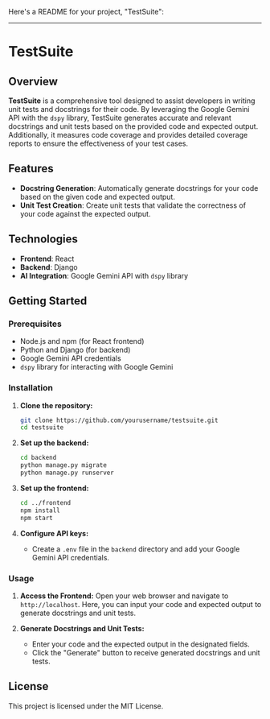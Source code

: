 Here's a README for your project, "TestSuite":

---

# TestSuite

## Overview

**TestSuite** is a comprehensive tool designed to assist developers in writing unit tests and docstrings for their code. By leveraging the Google Gemini API with the `dspy` library, TestSuite generates accurate and relevant docstrings and unit tests based on the provided code and expected output. Additionally, it measures code coverage and provides detailed coverage reports to ensure the effectiveness of your test cases.

## Features

- **Docstring Generation**: Automatically generate docstrings for your code based on the given code and expected output.
- **Unit Test Creation**: Create unit tests that validate the correctness of your code against the expected output.
  
## Technologies

- **Frontend**: React
- **Backend**: Django
- **AI Integration**: Google Gemini API with `dspy` library

## Getting Started

### Prerequisites

- Node.js and npm (for React frontend)
- Python and Django (for backend)
- Google Gemini API credentials
- `dspy` library for interacting with Google Gemini

### Installation

1. **Clone the repository:**

   ```bash
   git clone https://github.com/yourusername/testsuite.git
   cd testsuite
   ```

2. **Set up the backend:**

   ```bash
   cd backend
   python manage.py migrate
   python manage.py runserver
   ```

3. **Set up the frontend:**

   ```bash
   cd ../frontend
   npm install
   npm start
   ```

4. **Configure API keys:**

   - Create a `.env` file in the `backend` directory and add your Google Gemini API credentials.

### Usage

1. **Access the Frontend:**
   Open your web browser and navigate to `http://localhost`. Here, you can input your code and expected output to generate docstrings and unit tests.

2. **Generate Docstrings and Unit Tests:**
   - Enter your code and the expected output in the designated fields.
   - Click the "Generate" button to receive generated docstrings and unit tests.


## License

This project is licensed under the MIT License.
